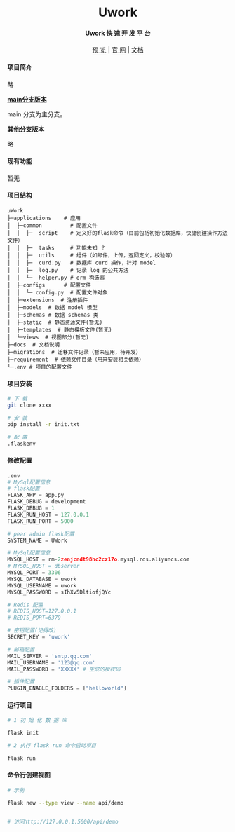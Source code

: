 <div align="center">
<br/>
<br/>
  <h1 align="center">
    Uwork
  </h1>
  <h4>
    Uwork 快 速 开 发 平 台
  </h4> 

  [预 览](http://www.baidu.com)   |   [官 网](http://www.baidu.com/)   |   [文档](docs/detail.md)

</div>


#### 项目简介
略

**[main分支版本 ](https://xxx/tree/main/)**

main 分支为主分支。

**[其他分支版本](https://xxx/other/)**

略


####  现有功能

暂无

####  项目结构

```
uWork
├─applications    # 应用
│  ├─common         # 配置文件
│  │  ├─  script    # 定义好的flask命令（目前包括初始化数据库，快捷创建操作方法文件）
│  │  ├─  tasks     # 功能未知 ？
│  │  ├─  utils     # 组件（如邮件，上传，返回定义，校验等）
│  │  ├─  curd.py   # 数据库 curd 操作，针对 model
│  │  ├─  log.py    # 记录 log 的公共方法
│  │  └─  helper.py # orm 构造器
│  ├─configs      # 配置文件
│  │  └─ config.py  # 配置文件对象
│  ├─extensions  # 注册插件
│  ├─models  # 数据 model 模型
│  ├─schemas # 数据 schemas 类
│  ├─static  # 静态资源文件(暂无)
│  ├─templates  # 静态模板文件(暂无)
│  └─views  # 视图部分(暂无)
├─docs  # 文档说明
├─migrations  # 迁移文件记录（暂未应用，待开发）
├─requirement  # 依赖文件目录（用来安装相关依赖）
└─.env # 项目的配置文件

```

#### 项目安装

```bash
# 下 载
git clone xxxx

# 安 装
pip install -r init.txt

# 配 置
.flaskenv

```

#### 修改配置

```python
.env
# MySql配置信息
# flask配置
FLASK_APP = app.py
FLASK_DEBUG = development
FLASK_DEBUG = 1
FLASK_RUN_HOST = 127.0.0.1
FLASK_RUN_PORT = 5000

# pear admin flask配置
SYSTEM_NAME = UWork

# MySql配置信息
MYSQL_HOST = rm-2zenjcndt98hc2cz17o.mysql.rds.aliyuncs.com
# MYSQL_HOST = dbserver
MYSQL_PORT = 3306
MYSQL_DATABASE = uwork
MYSQL_USERNAME = uwork
MYSQL_PASSWORD = sIhXv5DltiofjQYc

# Redis 配置
# REDIS_HOST=127.0.0.1
# REDIS_PORT=6379

# 密钥配置(记得改)
SECRET_KEY = 'uwork'

# 邮箱配置
MAIL_SERVER = 'smtp.qq.com'
MAIL_USERNAME = '123@qq.com'
MAIL_PASSWORD = 'XXXXX' # 生成的授权码

# 插件配置
PLUGIN_ENABLE_FOLDERS = ["helloworld"]
```

#### 运行项目

```bash
# 1 初 始 化 数 据 库

flask init

# 2 执行 flask run 命令启动项目

flask run


```



#### 命令行创建视图

```bash
# 示例

flask new --type view --name api/demo


# 访问http://127.0.0.1:5000/api/demo
```


